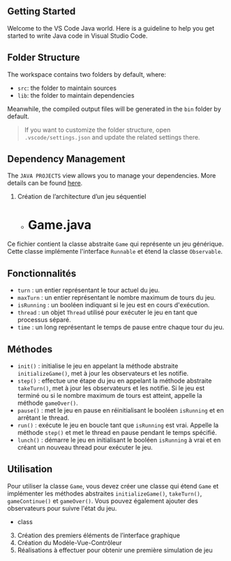 ## Getting Started

Welcome to the VS Code Java world. Here is a guideline to help you get started to write Java code in Visual Studio Code.

## Folder Structure

The workspace contains two folders by default, where:

- `src`: the folder to maintain sources
- `lib`: the folder to maintain dependencies

Meanwhile, the compiled output files will be generated in the `bin` folder by default.

> If you want to customize the folder structure, open `.vscode/settings.json` and update the related settings there.

## Dependency Management

The `JAVA PROJECTS` view allows you to manage your dependencies. More details can be found [here](https://github.com/microsoft/vscode-java-dependency#manage-dependencies).

1) Création de l’architecture d’un jeu séquentiel
   - # Game.java

Ce fichier contient la classe abstraite `Game` qui représente un jeu générique. Cette classe implémente l'interface `Runnable` et étend la classe `Observable`.

## Fonctionnalités

- `turn` : un entier représentant le tour actuel du jeu.
- `maxTurn` : un entier représentant le nombre maximum de tours du jeu.
- `isRunning` : un booléen indiquant si le jeu est en cours d'exécution.
- `thread` : un objet `Thread` utilisé pour exécuter le jeu en tant que processus séparé.
- `time` : un long représentant le temps de pause entre chaque tour du jeu.

## Méthodes

- `init()` : initialise le jeu en appelant la méthode abstraite `initializeGame()`, met à jour les observateurs et les notifie.
- `step()` : effectue une étape du jeu en appelant la méthode abstraite `takeTurn()`, met à jour les observateurs et les notifie. Si le jeu est terminé ou si le nombre maximum de tours est atteint, appelle la méthode `gameOver()`.
- `pause()` : met le jeu en pause en réinitialisant le booléen `isRunning` et en arrêtant le thread.
- `run()` : exécute le jeu en boucle tant que `isRunning` est vrai. Appelle la méthode `step()` et met le thread en pause pendant le temps spécifié.
- `lunch()` : démarre le jeu en initialisant le booléen `isRunning` à vrai et en créant un nouveau thread pour exécuter le jeu.

## Utilisation

Pour utiliser la classe `Game`, vous devez créer une classe qui étend `Game` et implémenter les méthodes abstraites `initializeGame()`, `takeTurn()`, `gameContinue()` et `gameOver()`. Vous pouvez également ajouter des observateurs pour suivre l'état du jeu.

   - class 
3) Création des premiers éléments de l’interface graphique
4) Création du Modèle-Vue-Contrôleur
5) Réalisations à effectuer pour obtenir une première simulation de jeu
